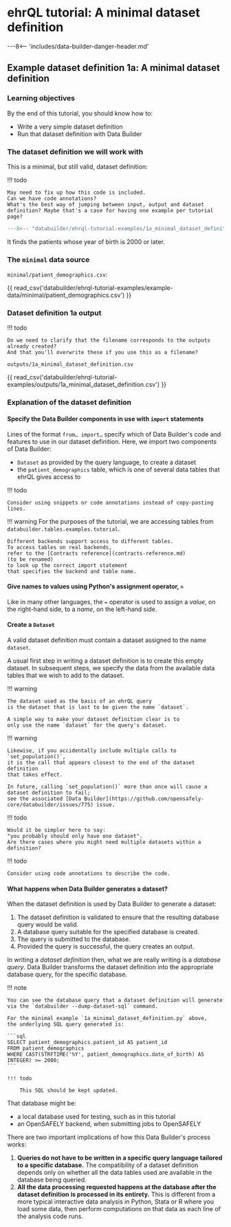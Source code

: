 # ehrQL tutorial: A minimal dataset definition

---8<-- 'includes/data-builder-danger-header.md'

## Example dataset definition 1a: A minimal dataset definition

### Learning objectives

By the end of this tutorial, you should know how to:

* Write a very simple dataset definition
* Run that dataset definition with Data Builder

### The dataset definition we will work with

This is a minimal, but still valid, dataset definition:

!!! todo

    May need to fix up how this code is included.
    Can we have code annotations?
    What's the best way of jumping between input, output and dataset
    definition? Maybe that's a case for having one example per tutorial
    page?

```python title="1a_minimal_dataset_definition.py"
---8<-- "databuilder/ehrql-tutorial-examples/1a_minimal_dataset_definition.py"
```

It finds the patients whose year of birth is 2000 or later.

### The `minimal` data source

`minimal/patient_demographics.csv`:

{{ read_csv('databuilder/ehrql-tutorial-examples/example-data/minimal/patient_demographics.csv') }}

### Dataset definition 1a output

!!! todo

    Do we need to clarify that the filename corresponds to the outputs already created?
    And that you'll overwrite these if you use this as a filename?

`outputs/1a_minimal_dataset_definition.csv`

{{ read_csv('databuilder/ehrql-tutorial-examples/outputs/1a_minimal_dataset_definition.csv') }}

### Explanation of the dataset definition

#### Specify the Data Builder components in use with `import` statements

Lines of the format `from… import…` specify which of Data Builder's code and features
to use in our dataset definition.
Here, we import two components of Data Builder:

* `Dataset` as provided by the query language, to create a dataset
* the `patient_demographics` table, which is one of several data tables that ehrQL gives access to

!!! todo

    Consider using snippets or code annotations instead of copy-pasting lines.

!!! warning
    For the purposes of the tutorial,
    we are accessing tables from `databuilder.tables.examples.tutorial`.

    Different backends support access to different tables.
    To access tables on real backends,
    refer to the [Contracts reference](contracts-reference.md)
    (to be renamed)
    to look up the correct import statement
    that specifies the backend and table name.

#### Give names to values using Python's assignment operator, `=`

Like in many other languages,
the `=` operator is used to assign a *value*, on the right-hand side,
to a *name*, on the left-hand side.

#### Create a `Dataset`

A valid dataset definition must contain a dataset assigned to the name `dataset`.

A usual first step in writing a dataset definition is to create this empty dataset.
In subsequent steps,
we specify the data from the available data tables
that we wish to add to the dataset.

!!! warning

    The dataset used as the basis of an ehrQL query
    is the dataset that is last to be given the name `dataset`.

    A simple way to make your dataset definition clear is to
    only use the name `dataset` for the query's dataset.

!!! warning

    Likewise, if you accidentally include multiple calls to `set_population()`,
    it is the call that appears closest to the end of the dataset definition
    that takes effect.

    In future, calling `set_population()` more than once will cause a dataset definition to fail;
    see the associated [Data Builder](https://github.com/opensafely-core/databuilder/issues/775) issue.

!!! todo

    Would it be simpler here to say:
    "you probably should only have one dataset".
    Are there cases where you might need multiple datasets within a definition?

!!! todo

    Consider using code annotations to describe the code.

#### What happens when Data Builder generates a dataset?

When the dataset definition is used by Data Builder to generate a dataset:

1. The dataset definition is validated
   to ensure that the resulting database query would be valid.
2. A database query suitable for the specified database is created.
3. The query is submitted to the database.
4. Provided the query is successful, the query creates an output.

In writing a *dataset definition* then,
what we are really writing is a *database query*.
Data Builder transforms the dataset definition into the appropriate database query,
for the specific database.

!!! note

    You can see the database query that a dataset definition will generate
    via the `databuilder --dump-dataset-sql` command.

    For the minimal example `1a_minimal_dataset_definition.py` above,
    the underlying SQL query generated is:

    ```sql
    SELECT patient_demographics.patient_id AS patient_id
    FROM patient_demographics
    WHERE CAST(STRFTIME('%Y', patient_demographics.date_of_birth) AS INTEGER) >= 2000;
    ```

    !!! todo

        This SQL should be kept updated.

That database might be:

* a local database used for testing,
  such as in this tutorial
* an OpenSAFELY backend,
  when submitting jobs to OpenSAFELY

There are two important implications of how this Data Builder's process works:

1. **Queries do not have to be written in a specific query language tailored to a specific database.**
   The compatibility of a dataset definition depends only
   on whether all the data tables used are available in the database being queried.
2. **All the data processing requested happens at the database
   after the dataset definition is processed in its entirety.**
   This is different from a more typical interactive data analysis in Python, Stata or R
   where you load some data,
   then perform computations on that data as each line of the analysis code runs.

